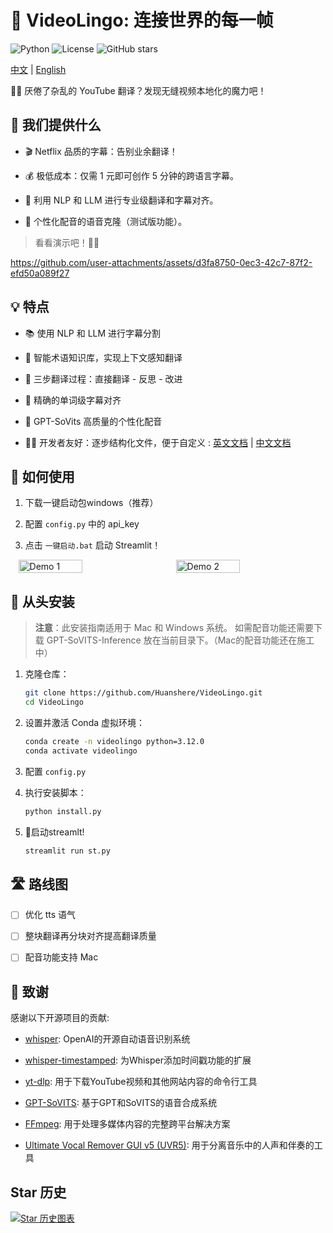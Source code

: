 # 🌉 VideoLingo: 连接世界的每一帧

![Python](https://img.shields.io/badge/python-v3.12-blue.svg)
![License](https://img.shields.io/badge/license-MIT-green.svg)
![GitHub stars](https://img.shields.io/github/stars/Huanshere/VideoLingo.svg)

[中文](README.md) | [English](README.en.md)

🎥✨ 厌倦了杂乱的 YouTube 翻译？发现无缝视频本地化的魔力吧！

## 🌟 我们提供什么

- 🎬 Netflix 品质的字幕：告别业余翻译！
  
- 💰 极低成本：仅需 1 元即可创作 5 分钟的跨语言字幕。
  
- 🤖 利用 NLP 和 LLM 进行专业级翻译和字幕对齐。

- 🎤 个性化配音的语音克隆（测试版功能）。

> 看看演示吧！🚀💪

https://github.com/user-attachments/assets/d3fa8750-0ec3-42c7-87f2-efd50a089f27

## 💡 特点

- 📚 使用 NLP 和 LLM 进行字幕分割

- 🧠 智能术语知识库，实现上下文感知翻译

- 🔄 三步翻译过程：直接翻译 - 反思 - 改进

- 🎯 精确的单词级字幕对齐

- 🎤 GPT-SoVits 高质量的个性化配音

- 👨‍💻 开发者友好：逐步结构化文件，便于自定义 : [英文文档](./docs/README_guide_en.md) | [中文文档](./docs/README_guide_zh.md)

## 🎯 如何使用

1. 下载一键启动包windows（推荐）

2. 配置 `config.py` 中的 api_key

3. 点击 `一键启动.bat` 启动 Streamlit！

<div style="display: flex; justify-content: space-around;">
  <img src="https://github.com/user-attachments/assets/4c41b498-574d-457b-80de-fefbede731e1" alt="Demo 1" width="45%" />
  <img src="https://github.com/user-attachments/assets/210ba9e6-1f8a-41d7-a8d5-d0d6fd96deea" alt="Demo 2" width="45%" />
</div>


## 🚀 从头安装

> **注意**：此安装指南适用于 Mac 和 Windows 系统。
> 如需配音功能还需要下载 GPT-SoVITS-Inference 放在当前目录下。（Mac的配音功能还在施工中）

1. 克隆仓库：
   ```bash
   git clone https://github.com/Huanshere/VideoLingo.git
   cd VideoLingo
   ```

2. 设置并激活 Conda 虚拟环境：
   ```bash
   conda create -n videolingo python=3.12.0
   conda activate videolingo
   ```

3. 配置 `config.py`

4. 执行安装脚本：
   ```bash
   python install.py
   ```

5. 🎉启动streamlt!
   ```bash
   streamlit run st.py
   ```

## 🛣️ 路线图

- [ ] 优化 tts 语气

- [ ] 整块翻译再分块对齐提高翻译质量

- [ ] 配音功能支持 Mac

## 🙏 致谢

感谢以下开源项目的贡献:

- [whisper](https://github.com/openai/whisper): OpenAI的开源自动语音识别系统

- [whisper-timestamped](https://github.com/linto-ai/whisper-timestamped): 为Whisper添加时间戳功能的扩展
- [yt-dlp](https://github.com/yt-dlp/yt-dlp): 用于下载YouTube视频和其他网站内容的命令行工具
- [GPT-SoVITS](https://github.com/RVC-Project/GPT-SoVITS): 基于GPT和SoVITS的语音合成系统
- [FFmpeg](https://github.com/FFmpeg/FFmpeg): 用于处理多媒体内容的完整跨平台解决方案
- [Ultimate Vocal Remover GUI v5 (UVR5)](https://github.com/Anjok07/ultimatevocalremovergui): 用于分离音乐中的人声和伴奏的工具

## Star 历史

[![Star 历史图表](https://api.star-history.com/svg?repos=Huanshere/VideoLingo&type=Timeline)](https://star-history.com/#Huanshere/VideoLingo)

